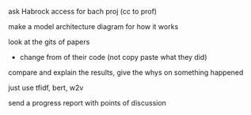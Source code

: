 ask Habrock access for bach proj (cc to prof)

make a model architecture diagram for how it works

look at the gits of papers
- change from of their code (not copy paste what they did)

compare and explain the results, give the whys on something happened

just use tfidf, bert, w2v

send a progress report with points of discussion